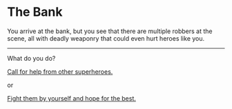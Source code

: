 # The Bank
You arrive at the bank, but you see that there are multiple robbers at the scene, all with deadly weaponry that could even hurt heroes like you.

---

 What do you do?

[Call for help from other superheroes.](other-heros.md)

or

[Fight them by yourself and hope for the best.](defeated.md)

